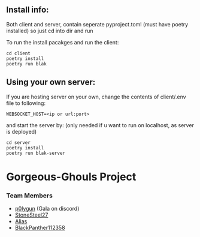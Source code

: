 ## Install info:
Both client and server, contain seperate pyproject.toml (must have poetry installed)
so just cd into dir and run

To run the install pacakges and run the client:
```
cd client
poetry install
poetry run blak
```
## Using your own server:
If you are hosting server on your own, change the contents of client/.env file to following:
```
WEBSOCKET_HOST=<ip or url:port>
```

and start the server by: (only needed if u want to run on localhost, as server is deployed)
```
cd server
poetry install
poetry run blak-server
```


# Gorgeous-Ghouls Project

### Team Members

- [p0lygun](https://github.com/p0lygun) (Gala on discord)
- [StoneSteel27](https://github.com/stonesteel27)
- [Alias](https://github.com/noahlias)
- [BlackPanther112358](https://github.com/BlackPanther112358)

